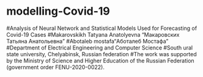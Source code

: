# modelling-Covid-19
#Analysis of Neural Network and Statistical Models Used for Forecasting of Covid-19 Cases
#Makarovskikh Tatyana Anatolyevna “Макаровских Татьяна Анатольевна”
#Abotaleb mostafa“Аботалеб Мостафа”
#Department of Electrical Engineering and Computer Science
#South ural state university, Chelyabinsk, Russian federation
#The work was supported by the Ministry of Science and Higher Education of the Russian Federation (government order FENU-2020-0022).
